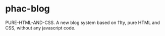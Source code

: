 # phac-blog

PURE-HTML-AND-CSS. A new blog system based on 11ty, pure HTML and CSS, without any javascript code.
